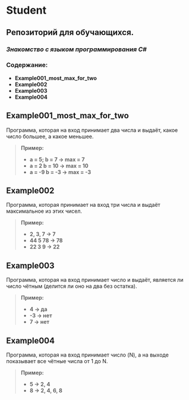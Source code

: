 # Student
## __Репозиторий для обучающихся.__
### ___Знакомство с языком программирования С#___
### __Содержание:__
* __Example001_most_max_for_two__
* __Example002__
* __Example003__
* __Example004__

## __Example001_most_max_for_two__
Программа, которая на вход принимает два числа и выдаёт, какое число большее, а какое меньшее.

>__Пример:__
> * __a = 5; b = 7 -> max = 7__
> * __a = 2 b = 10 -> max = 10__
> * __a = -9 b = -3 -> max = -3__

## __Example002__
Программа, которая принимает на вход три числа и выдаёт максимальное из этих чисел.

>__Пример:__
> * __2, 3, 7 -> 7__
> * __44 5 78 -> 78__
> * __22 3 9 -> 22__

## __Example003__
Программа, которая на вход принимает число и выдаёт, является ли число чётным (делится ли оно на два без остатка).

>__Пример:__
> * __4 -> да__
> * __-3 -> нет__
> * __7 -> нет__

## __Example004__
Программа, которая на вход принимает число (N), а на выходе показывает все чётные числа от 1 до N.

>__Пример:__
> * __5 -> 2, 4__
> * __8 -> 2, 4, 6, 8__
